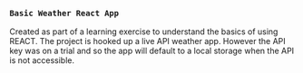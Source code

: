 ### `Basic Weather React App`

Created as part of a learning exercise to understand the basics of using REACT. The project is hooked up a live API weather app. However the API key was on a trial and so the app will default to a local storage when the API is not accessible.
